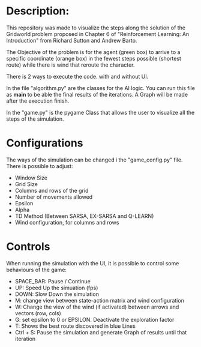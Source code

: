 # Description:

This repository was made to visualize the steps along the solution of the Gridworld problem proposed in Chapter 6 of "Reinforcement Learning: An Introduction" from Richard Sutton and Andrew Barto.

The Objective of the problem is for the agent (green box) to arrive to a specific coordinate (orange box) in the fewest steps possible (shortest route) while there is wind that reroute the character. 

There is 2 ways to execute the code. with and without UI.

In the file "algorithm.py" are the classes for the AI logic. You can run this file as __main__ to be able the final results of the iterations. A Graph will be made after the execution finish.

In the "game.py" is the pygame Class that allows the user to visualize all the steps of the simulation.

# Configurations

The ways of the simulation can be changed i the "game_config.py" file. There is possible to adjust:
 - Window Size
 - Grid Size
 - Columns and rows of the grid
 - Number of movements allowed
 - Epsilon
 - Alpha
 - TD Method (Between SARSA, EX-SARSA and Q-LEARN)
 - Wind configuration, for columns and rows
 
 # Controls
 
 When running the simulation with the UI, it is possible to control some behaviours of the game:
 - SPACE_BAR: Pause / Continue
 - UP: Speed Up the simuation (fps)
 - DOWN: Slow Down the simulation
 - M: change view between state-action matrix and wind configuration
 - W: Change the view of the wind (if activated) between arrows and vectors (row, cols)
 - G: set epsilon to 0 or EPSILON. Deactivate the exploration factor
 - T: Shows the best route discovered in blue Lines
 - Ctrl + S: Pause the simulation and generate Graph of results until that iteration